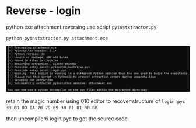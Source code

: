 # Reverse - login

python exe attachment reversing
use script `pyinstxtractor.py`

```shell
python pyinstxtractor.py attachment.exe
```

![picture 0](.assets/a5aa49ffa59e3798aaf79ea7bee7c4466c1ece8a201169cdd7ad66655f69e0e5.png)  

retain the magic number using 010 editor to recover structure of `login.pyc`
`33 0D 0D 0A 70 79 69 30 01 01 00 00`

then uncompiler6 login.pyc to get the source code
```python

```